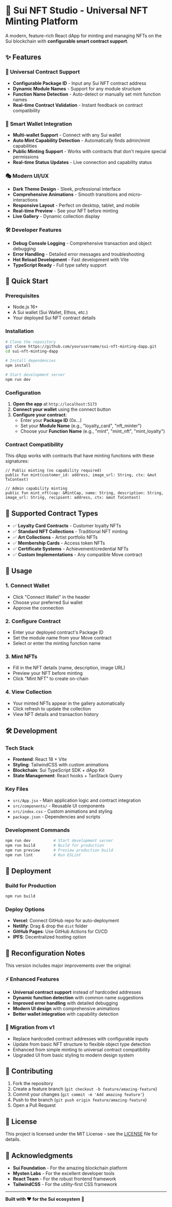 # 🚀 Sui NFT Studio - Universal NFT Minting Platform

A modern, feature-rich React dApp for minting and managing NFTs on the Sui blockchain with **configurable smart contract support**.

## ✨ Features

### 🎨 **Universal Contract Support**
- **Configurable Package ID** - Input any Sui NFT contract address
- **Dynamic Module Names** - Support for any module structure
- **Function Name Detection** - Auto-detect or manually set mint function names
- **Real-time Contract Validation** - Instant feedback on contract compatibility

### 🔗 **Smart Wallet Integration**
- **Multi-wallet Support** - Connect with any Sui wallet
- **Auto Mint Capability Detection** - Automatically finds admin/mint capabilities
- **Public Minting Support** - Works with contracts that don't require special permissions
- **Real-time Status Updates** - Live connection and capability status

### 🎭 **Modern UI/UX**
- **Dark Theme Design** - Sleek, professional interface
- **Comprehensive Animations** - Smooth transitions and micro-interactions
- **Responsive Layout** - Perfect on desktop, tablet, and mobile
- **Real-time Preview** - See your NFT before minting
- **Live Gallery** - Dynamic collection display

### 🛠 **Developer Features**
- **Debug Console Logging** - Comprehensive transaction and object debugging
- **Error Handling** - Detailed error messages and troubleshooting
- **Hot Reload Development** - Fast development with Vite
- **TypeScript Ready** - Full type safety support

## 🚀 Quick Start

### Prerequisites
- Node.js 16+ 
- A Sui wallet (Sui Wallet, Ethos, etc.)
- Your deployed Sui NFT contract details

### Installation

```bash
# Clone the repository
git clone https://github.com/yourusername/sui-nft-minting-dapp.git
cd sui-nft-minting-dapp

# Install dependencies
npm install

# Start development server
npm run dev
```

### Configuration

1. **Open the app** at `http://localhost:5173`
2. **Connect your wallet** using the connect button
3. **Configure your contract**:
   - Enter your **Package ID** (0x...)
   - Set your **Module Name** (e.g., "loyalty_card", "nft_minter")
   - Choose your **Function Name** (e.g., "mint", "mint_nft", "mint_loyalty")

### Contract Compatibility

This dApp works with contracts that have minting functions with these signatures:

```move
// Public minting (no capability required)
public fun mint(customer_id: address, image_url: String, ctx: &mut TxContext)

// Admin capability minting
public fun mint_nft(cap: &MintCap, name: String, description: String, image_url: String, recipient: address, ctx: &mut TxContext)
```

## 🎯 Supported Contract Types

- ✅ **Loyalty Card Contracts** - Customer loyalty NFTs
- ✅ **Standard NFT Collections** - Traditional NFT minting
- ✅ **Art Collections** - Artist portfolio NFTs  
- ✅ **Membership Cards** - Access token NFTs
- ✅ **Certificate Systems** - Achievement/credential NFTs
- ✅ **Custom Implementations** - Any compatible Move contract

## 📱 Usage

### 1. **Connect Wallet**
- Click "Connect Wallet" in the header
- Choose your preferred Sui wallet
- Approve the connection

### 2. **Configure Contract**
- Enter your deployed contract's Package ID
- Set the module name from your Move contract
- Select or enter the minting function name

### 3. **Mint NFTs**
- Fill in the NFT details (name, description, image URL)
- Preview your NFT before minting
- Click "Mint NFT" to create on-chain

### 4. **View Collection**
- Your minted NFTs appear in the gallery automatically
- Click refresh to update the collection
- View NFT details and transaction history

## 🛠 Development

### Tech Stack
- **Frontend**: React 18 + Vite
- **Styling**: TailwindCSS with custom animations
- **Blockchain**: Sui TypeScript SDK + dApp Kit
- **State Management**: React hooks + TanStack Query

### Key Files
- `src/App.jsx` - Main application logic and contract integration
- `src/components/` - Reusable UI components
- `src/index.css` - Custom animations and styling
- `package.json` - Dependencies and scripts

### Development Commands
```bash
npm run dev          # Start development server
npm run build        # Build for production  
npm run preview      # Preview production build
npm run lint         # Run ESLint
```

## 🚀 Deployment

### Build for Production
```bash
npm run build
```

### Deploy Options
- **Vercel**: Connect GitHub repo for auto-deployment
- **Netlify**: Drag & drop the `dist` folder
- **GitHub Pages**: Use GitHub Actions for CI/CD
- **IPFS**: Decentralized hosting option

## 🔧 Reconfiguration Notes

This version includes major improvements over the original:

### ⚡ **Enhanced Features**
- **Universal contract support** instead of hardcoded addresses
- **Dynamic function detection** with common name suggestions
- **Improved error handling** with detailed debugging
- **Modern UI design** with comprehensive animations
- **Better wallet integration** with capability detection

### 🔄 **Migration from v1**
- Replace hardcoded contract addresses with configurable inputs
- Update from basic NFT structure to flexible object type detection
- Enhanced from simple minting to universal contract compatibility
- Upgraded UI from basic styling to modern design system

## 🤝 Contributing

1. Fork the repository
2. Create a feature branch (`git checkout -b feature/amazing-feature`)
3. Commit your changes (`git commit -m 'Add amazing feature'`)
4. Push to the branch (`git push origin feature/amazing-feature`)
5. Open a Pull Request

## 📄 License

This project is licensed under the MIT License - see the [LICENSE](LICENSE) file for details.

## 🙏 Acknowledgments

- **Sui Foundation** - For the amazing blockchain platform
- **Mysten Labs** - For the excellent developer tools
- **React Team** - For the robust frontend framework
- **TailwindCSS** - For the utility-first CSS framework

---

**Built with ❤️ for the Sui ecosystem** 🌊